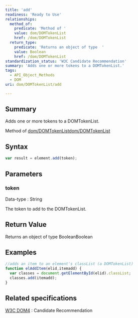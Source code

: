 ```yaml
---
title: 'add'
readiness: 'Ready to Use'
relationships:
  method_of:
    predicate: 'Method of '
    value: dom/DOMTokenList
    href: /dom/DOMTokenList
  return_type:
    predicate: 'Returns an object of type  '
    value: Boolean
    href: /dom/DOMTokenList
standardization_status: 'W3C Candidate Recommendation'
summary: 'Adds one or more tokens to a DOMTokenList.'
tags:
  - API_Object_Methods
  - DOM
uri: dom/DOMTokenList/add

---
```

## Summary

Adds one or more tokens to a DOMTokenList.

Method of [dom/DOMTokenList](/dom/DOMTokenList)[dom/DOMTokenList](/dom/DOMTokenList)

## Syntax

``` js
var result = element.add(token);
```

## Parameters

### token

 Data-type
:   String

 The token to add to the DOMTokenList.

## Return Value

Returns an object of type BooleanBoolean

## Examples

``` js
//adds an item to an element's classList (a DOMTokenList)
function elAddItem(elid,itemadd) {
  var classes = document.getElementById(elid).classList;
  classes.add(itemadd);
}
```

## Related specifications

[W3C DOM4](http://www.w3.org/TR/dom/)
:   Candidate Recommendation
